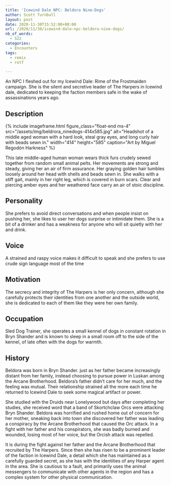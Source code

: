 ```yaml
---
title: 'Icewind Dale NPC: Beldora Nine-Dogs'
author: Scott Turnbull
layout: post
date: 2020-11-30T15:52:00+00:00
url: /2020/11/30/icewind-dale-npc-beldora-nine-dogs/
nb_of_words:
  - 522
categories:
  - Encounters
tags:
  - remix
  - rotf

---
```

 
 An NPC I fleshed out for my Icewind Dale: Rime of the Frostmaiden campaign.  She is the silent and secretive leader of The Harpers in Icewind dale, dedicated to keeping the faction members safe in the wake of assassinations years ago.

## Description

{% include imageframe.html
  figure_class="float-end ms-4"
  src="/assets/img/beldrora_ninedogs-414x585.jpg"
  alt="Headshot of a middle aged woman with a hard look, steal gray eyes, and long curly hair with beads sewn in."
  width="414" height="585"
  caption="Art by Miguel Regodón Harkness"
 %}

This late middle-aged human woman wears thick furs crudely sewed together from random small animal pelts. Her movements are strong and steady, giving her an air of firm assurance. Her graying golden hair tumbles loosely around her head with shells and beads sewn in. She walks with a stiff gait, mainly in her right leg, which is covered in burn scars. Clear and piercing amber eyes and her weathered face carry an air of stoic discipline.

## Personality

She prefers to avoid direct conversations and when people insist on pushing her, she likes to user her dogs surprise or intimidate them. She is a bit of a drinker and has a weakness for anyone who will sit quietly with her and drink.

## Voice

A strained and raspy voice makes it difficult to speak and she prefers to use crude sign language most of the time

## Motivation

The secrecy and integrity of The Harpers is her only concern, although she carefully protects their identities from one another and the outside world, she is dedicated to each of them like they were her own family.

## Occupation

Sled Dog Trainer, she operates a small kennel of dogs in constant rotation in Bryn Shander and is known to sleep in a small room off to the side of the kennel, of late often with the dogs for warmth.

## History

Beldora was born in Bryn Shander. just as her father became increasingly distant from her family, instead choosing to pursue power in Luskan among the Arcane Brotherhood. Beldora&#8217;s father didn&#8217;t care for her much, and the feeling was mutual. Their relationship strained all the more each time he returned to Icewind Dale to seek some magical artifact or power.

She studied with the Druids near Lonelywood but days after completing her studies, she received word that a band of Skortchclaw Orcs were attacking Bryn Shander. Beldora was horrified and rushed home out of concern for her mother, sneaking back into town she discovered her father was leading a conspiracy by the Arcane Brotherhood that caused the Orc attack. In a fight with her father and his conspirators, she was badly burned and wounded, losing most of her voice, but the Orcish attack was repelled.

It is during the fight against her father and the Arcane Brotherhood that recruited by The Harpers. Since then she has risen to be a prominent leader of the faction in Icewind Dale, a detail which she has maintained as a carefully guarded secret, as she has with the identities of any Harper agent in the area. She is cautious to a fault, and primarily uses the animal messengers to communicate with other agents in the region and has a complex system for other physical communication.
